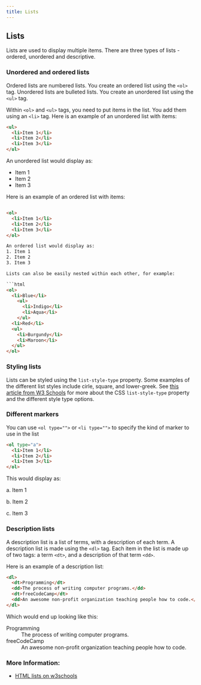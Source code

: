 ```yaml
---
title: Lists
---
```


## Lists
Lists are used to display multiple items. There are three types of lists - ordered, unordered and descriptive.

### Unordered and ordered lists
Ordered lists are numbered lists. You create an ordered list using the `<ol>` tag.
Unordered lists are bulleted lists. You create an unordered list using the `<ul>` tag.

Within `<ol>` and `<ul>` tags, you need to put items in the list. You add them using an `<li>` tag. Here is an example of an unordered list with items:
```HTML
<ul>
  <li>Item 1</li>
  <li>Item 2</li>
  <li>Item 3</li>
</ul>
```
An unordered list would display as:
* Item 1
* Item 2
* Item 3

Here is an example of an ordered list with items:
```HTML

<ol>
  <li>Item 1</li>
  <li>Item 2</li>
  <li>Item 3</li>
</ol>

An ordered list would display as:
1. Item 1
2. Item 2
3. Item 3

Lists can also be easily nested within each other, for example:

```html
<ol>
  <li>Blue</li>
    <ul>
      <li>Indigo</li>
      <li>Aqua</li>
    </ul>
  <li>Red</li>
  <ul>
    <li>Burgundy</li>
    <li>Maroon</li>
  </ul>
</ol>
```

### Styling lists
Lists can be styled using the `list-style-type` property. Some examples of the different list styles include cirle, square, and lower-greek. See [this article
from W3 Schools](https://www.w3schools.com/cssref/pr_list-style-type.asp) for more about the CSS `list-style-type` property and the different style type options.

### Different markers 
You can use `<ol type="">` or `<li type="">` to specify the kind of marker to use in the list

```HTML
<ol type="a">
  <li>Item 1</li>
  <li>Item 2</li>
  <li>Item 3</li>
</ol>
```

This would display as: 

a. Item 1 

b. Item 2 

c. Item 3


### Description lists
A description list is a list of terms, with a description of each term. A description list is made using the `<dl>` tag.
Each item in the list is made up of two tags: a term `<dt>`, and a description of that term `<dd>`.

Here is an example of a description list:
```HTML
<dl>
  <dt>Programming</dt>
  <dd>The process of writing computer programs.</dd>
  <dt>freeCodeCamp</dt>
  <dd>An awesome non-profit organization teaching people how to code.</dd>
</dl>
```
Which would end up looking like this:
<dl>
  <dt>Programming</dt>
  <dd>The process of writing computer programs.</dd>
  <dt>freeCodeCamp</dt>
  <dd>An awesome non-profit organization teaching people how to code.</dd>
</dl>

### More Information:
<!-- Please add any articles you think might be helpful to read before writing the article -->
* [HTML lists on w3schools](https://www.w3schools.com/html/html_lists.asp)

